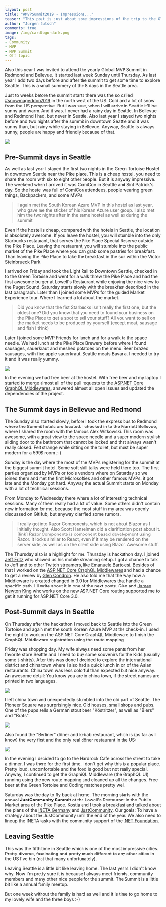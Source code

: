 ```yaml
---
layout: post
title: "#MVPSummit2019 - Impressions..."
teaser: "This post is just about some impressions of the trip to the Global MVP Summit 2019. Call it a journey summery or something like this... Anyway... Off topic, but it was great. Nothing technical in this post."
author: "Jürgen Gutsch"
comments: true
image: /img/cardlogo-dark.png
tags: 
- Community
- MVP
- MVP Summit
- Off topic
---
```


Also this year I was invited to attend the yearly Global MVP Summit in Redmond and Bellevue. It started last week Sunday until Thursday. As last year I add two days before and after the summit to get some time to explore Seattle. This is a small summery of the 8 days in the Seattle area.

Just to weeks before the summit starts there was the so called [#snowmageddon2019](https://twitter.com/search?q=%23snowmageddon2019) in the north west of the US. Cold and a lot of snow from the US perspective. But I was sure, when I will arrive in Seattle it'll be sunny and warm. And it was. I never had a rainy day in Seattle. In Bellevue and Redmond I had, but never in Seattle. Also last year I stayed two nights before and two nights after the summit in downtown Seattle and it was sunny than, but rainy while staying in Bellevue. Anyway, Seattle is always sunny, people are happy and friendly because of that.

![]({{site.baseurl}}/img/mvpsummit2019/sunnymarketplace.jpg)

## Pre-Summit days in Seattle

As well as last year I stayed the first two nights in the Green Tortoise Hostel in downtown Seattle near the Pike place. This is a cheap hostel, you need to share the room with six to eight other people. But it is anyway impressive. The weekend when I arrived it was ComiCon in Seattle and Sint Patrick's day. So the hostel was full of ComiCon attendees, people wearing green things, Backpackers, and some MVPs.

> I again met the South Korean Azure MVP in this hostel as last year, who gave me the sticker of his Korean Azure user group. I also met him the two nights after in the same hostel as well as during the summit

Even if the hostel is cheap, compared with the hotels in Seattle, the location is absolutely awesome. If you leave the hostel, you will stumble into the only Starbucks restaurant, that serves the Pike Place Special Reserve outside the Pike Place. Leaving the restaurant, you will stumble into the public market of the Pike Place where you can grab some pastries for breakfast. Than leaving the Pike Place to take the breakfast in the sun within the Victor Steinbrueck Park.

I arrived on Friday and took the Light Rail to Downtown Seattle, checked in to the Green Tortoise and went for a walk threw the Pike Place and had the first awesome burger at Lowell's Restaurant while enjoying the nice view to the Puget Sound. Saturday starts slowly with the breakfast described in the last paragraph. Later than I joined some MVPs for the guided Market Experience tour. Where I learned a lot about the market.

> Did you know that the fist Starbucks isn't really the first one, but the oldest one? Did you know that you need to found your business on the Pike Place to get a spot to sell your stuff? All you want to sell on the market needs to be produced by yourself (except meat, sausage and fish I think)

Later I joined some MVP Friends for lunch and for a walk to the space needle. We had lunch at the Pike Place Brewery before where I found sausages, sauerkraut and meshed potatoes on the menu. Beer brazed sausages, with fine apple sauerkraut. Seattle meats Bavaria. I needed to try it and it was really yummy. 

![]({{site.baseurl}}/img/mvpsummit2019/bratwurst.jpg)

In the evening we had free beer at the hostel. With free beer and my laptop I started to merge almost all of the pull requests to the [ASP.NET Core GraphQL Middlewares](https://github.com/JuergenGutsch/graphql-aspnetcore/), answered almost all open issues and updated the dependencies of the project.

## The Summit days in Bellevue and Redmond

The Sunday also started slowly, before I took the express bus to Redmond where the Summit hotels are located. I checked in to the Marriott Bellevue, where I shared the room with the famous Alex Witkowski. This room was awesome, with a great view to the space needle and a super modern stylish sliding door to the bathroom that cannot be locked and that always wasn't really closed. Felt strange while sitting on the toilet, but must be super modern for a 599$ room ;-)

Sunday is the day where the most of the MVPs registering for the summit at the biggest summit hotel. Some soft skill talks were held there too. The first parties organized by MVPs or tools vendors where on Saturday so we joined them and met the first Microsofties and other famous MVPs. it got late and the Monday got hard. Anyway the actual Summit starts on Monday with a lot of technical sessions.

From Monday to Wednesday there where a lot of interesting technical sessions. Many of them really had a lot of value. Some others didn't contain new information for me, because the most stuff in my area was openly discussed on GitHub, but anyway clarified some rumors. 

> I really got into Razor Components, which is not about Blazor as I initially thought. Also Scott Hanselman did a clarification post about it. [link] Razor Components is component based development using Razor. It looks similar to React, even if it may be rendered on the server side, as well as on the client side using Blazor. Awesome stuff.

The Thursday also is a highlight for me. Thursday is hackathon day. I joined [Jeff Fritz](https://twitter.com/csharpfritz) who showed us his mobile streaming setup. I got a chance to talk to Jeff and to other Twitch streamers, like [Emanuele Bartolesi](https://twitter.com/kasuken). Besides of that I worked on the [ASP.NET Core CraphQL Middlewares](https://github.com/JuergenGutsch/graphql-aspnetcore/) and had a chance to get a review by [Glen Condron](https://twitter.com/condrong). He also told me that the way how a Middleware is created changed in 3.0 for Middlewares that handle a specific path. I'll write about it in one of the next posts. Glen and [James Newton King](https://twitter.com/JamesNK) who works on the new ASP.NET Core routing supported me to get it running for ASP.NET Core 3.0. 

## Post-Summit days in Seattle

On Thursday after the hackathon I moved back to Seattle into the Green Tortoise and again met the south Korean Azure MVP at the check-in. I used the night to work on the  ASP.NET Core CraphQL Middleware to finish the GraphQL Middleware registration using the route mapping. 

Friday was shopping day. My wife always need some pants from her favorite store Seattle and I need to buy some souvenirs for the Kids (usually some t-shirts). After this was done I decided to explore the international district and china town where I also had a quick lunch in on of the Asian restaurants. China town was less colorful than expected but nice anyway. An awesome detail: You know you are in china town, if the street names are printed in two languages.

![]({{site.baseurl}}/img/mvpsummit2019/chinatown.jpg)

I left china town and unexpectedly stumbled into the old part of Seattle. The Pioneer Square was surprisingly nice. Old houses, small shops and pubs. One of the pups sells a German stout beer "Köstritzer", as well as "Biers" and "Brats". 

![]({{site.baseurl}}/img/mvpsummit2019/koestritzer.jpg)

Also found the "Berliner" döner and kebab restaurant, which is (as far as I know) the very first and the only real döner restaurant in the US:

![]({{site.baseurl}}/img/mvpsummit2019/doener.jpg)

In the evening I decided to go to the Hardrock Cafe across the street to take a dinner. I was there for the first time. I don't get why this is a popular place. Pretty loud, uncomfortable and the food is good but not really special. Anyway, I continued to get the GraphiQL Middleware (the GraphQL UI) running using the new route mapping and cleaned up all the changes. Free beer at the Green Tortoise and Coding matches pretty well.

Saturday was the day to fly back at home. The morning starts with the annual **JustCommunity Summit** at the Lowell's Restaurant in the Public Market area of the Pike Place. [Kostia](https://twitter.com/KostjaKlein) and I took a breakfast and talked about the plans of the [INETA Germany](http://ineta-germany.de/) and [JustCommunity](http://justcommunity.de/). Our goals: To have a strategy about the JustCommunity until the end of the year. We also need to lineup the INETA tasks with the community support of the [.NET Foundation](https://dotnetfoundation.org). 

## Leaving Seattle

This was the fifth time in Seattle which is one of the most impressive cities. Pretty diverse, fascinating and pretty much different to any other cities in the US I've bin (not that many unfortunately). 

Leaving Seattle is a little bit like leaving home. The last years I didn't know why. Now I'm pretty sure it is because I always meet friends, community members and many other nice people for the summit. The Summit is a little bit like a annual family meetup. 

But one week without the family is hard as well and it is time to go home to my lovely wife and the three boys :-)
